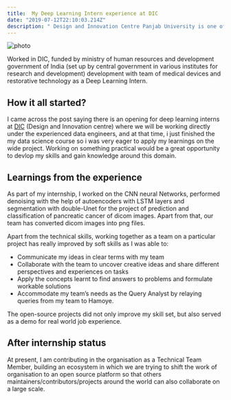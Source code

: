 ```yaml
---
title:  My Deep Learning Intern experience at DIC
date: "2019-07-12T22:10:03.214Z"
description: " Design and Innovation Centre Panjab University is one of the 21 labs funded by MHRD , I was deep learning intern and this is the how i get started"
---
```

![photo](markus-spiske-iar-afB0QQw-unsplash.jpg)
 
Worked in DIC, funded by ministry of human resources and development government of India (set up by central government in various institutes for research and development) development with team of medical devices and restorative technology as a Deep Learning Intern.

## How it all started?

I came across the post saying there is an opening for deep learning interns at [DIC](http://dic.puchd.ac.in/) (Design and Innovation centre) where we will be working directly under the experienced data engineers, and at that time, i just finished the my data science course so i was very eager to apply my learnings on the wide project. Working on something practical would be a great opportunity to devlop my skills and gain knowledge around this domain. 

## Learnings from the experience

As part of my internship, I worked on the CNN neural Networks, performed denoising with the help of autoencoders with LSTM layers and segmentation with double-Unet for the project of prediction and classification of pancreatic cancer of dicom images. Apart from that, our team has converted dicom images into png files.

Apart from the technical skills, working together as a team on a particular project has really improved by soft skills as I was able to:

* Communicate my ideas in clear terms with my team
* Collaborate with the team to uncover creative ideas and share different perspectives and experiences on tasks
* Apply the concepts learnt to find answers to problems and formulate workable solutions
* Accommodate my team’s needs as the Query Analyst by relaying queries from my team to Hamoye.

The open-source projects did not only improve my skill set, but also served as a demo for real world job experience.

## After internship status

At present, I am contributing in the organisation as a Technical Team Member, building an ecosystem in which we are trying to shift the work of organisation to an open source platform so that others maintainers/contributors/projects around the world can also collaborate on a large scale.
